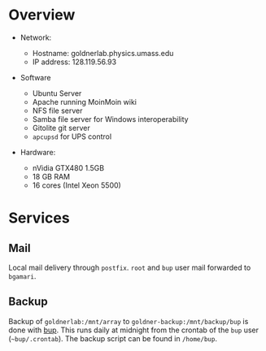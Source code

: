# Overview

 * Network:
   * Hostname: goldnerlab.physics.umass.edu
   * IP address: 128.119.56.93

 * Software
   * Ubuntu Server
   * Apache running MoinMoin wiki
   * NFS file server
   * Samba file server for Windows interoperability
   * Gitolite git server
   * `apcupsd` for UPS control

 * Hardware:
   * nVidia GTX480 1.5GB
   * 18 GB RAM
   * 16 cores (Intel Xeon 5500)

# Services

## Mail

Local mail delivery through `postfix`. `root` and `bup` user mail forwarded to
`bgamari`.

## Backup

Backup of `goldnerlab:/mnt/array` to
`goldner-backup:/mnt/backup/bup` is done with
[bup](http://github.com/bup/bup). This runs daily at midnight from the
crontab of the `bup` user (`~bup/.crontab`). The backup script can be
found in `/home/bup`.

